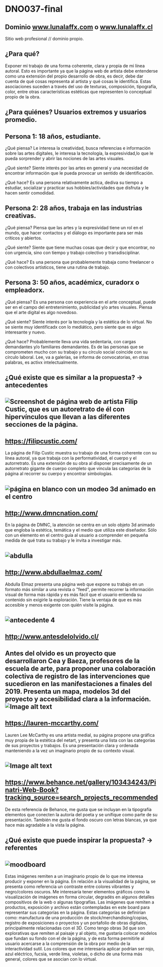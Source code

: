 # DNO037-final

## Dominio www.lunalaffx.com o www.lunalaffx.cl
Sitio web profesional // dominio propio.

## ¿Para qué?
Exponer mi trabajo de una forma coherente, clara y propia de mi línea autoral. 
Esto es importante ya que la página web de artista debe entenderse como una extensión del propio desarrollo de obra, es decir, debe dar cuenta de qué cosas representa al artista y qué cosas le identifica. Estas asociaciones suceden a través del uso de texturas, composición, tipografía, color, entre otras características estéticas que representen lo conceptual propio de la obra. 

## ¿Para quiénes? Usuarios extremos y usuarios promedio.
Persona 1: 18 años, estudiante.
---
¿Qué piensa? Le interesa la creatividad, busca referencias e información sobre las artes digitales, le interesa la tecnología, la expresividad,lo que le pueda sorprender y  abrir las nociones de las artes visuales. 

¿Qué siente? Siente interés por las artes en general y una necesidad de encontrar información que le pueda provocar un sentido de identificación.

¿Qué hace? Es una persona relativamente actica, dediva su tiempo a estudiar, socializar y practicar sus hobbies/actividades que disfruta y le hacen sentir comodidad.

Persona 2: 28 años, trabaja en las industrias creativas.
----
¿Qué piensa? Piensa que las artes y la expresividad tiene un rol en el mundo, que hacer contactos y el diálogo es importante para ser más críticos y abiertos.

¿Qué siente? Siente que tiene muchas cosas que decir y que encontrar, no con urgencia, sino con tiempo y trabajo colectivo y transdisciplinar. 

¿Qué hace? Es una persona que probablemente trabaja como freelancer o con colectivos artísticos, tiene una rutina de trabajo. 

Persona 3: 50 años, académicx, curadorx o empleadorx. 
----
¿Qué piensa? Es una persona con experiencia en el arte conceptual, puede ser en el campo del entretenimiento, publicidad y/o artes visuales. Piensa que el arte digital es algo novedoso. 

¿Qué siente? Siente interés por la tecnología y la estética de lo virtual. No se siente muy identificadx con lo mediático, pero siente que es algo interesante y nuevo. 

¿Qué hace? Probablemente lleva una vida sedentaria, con cargas demandantes y/o familiares demandantes. Es de las personas que se comprometen mucho con su trabajo y su círculo social coincide con su círculo laboral. Lee, va a galerías, se informa de convocatorias, en otras palabras, es activx intelectualmente.

## ¿Qué existe que es similar a la propuesta? → antecedentes
![Screenshot de página web de artista Filip Custic, que es un autoretrato de él con hipervínculos que llevan a las diferentes secciones de la página.](/preproduccion/filip.jpeg)
---------
https://filipcustic.com/
----
La página de Filip Custic muestra su trabajo de una forma coherente con su línea autoral, ya que trabaja con la performatividad, el cuerpo y el autorretrato. Es una extensión
de su obra al disponer precisamente de un autorretrato gigante de cuerpo completo que vincula las categorías de la página al recorrer su cuerpo y encontrar simbologías.

![página en blanco con un modeo 3d animado en el centro](/preproduccion/dmnc.png)
----
http://www.dmncnation.com/
----
En la página de DMNC, la atención se centra en un solo objeto 3d animado que engloba la estética, temática y el medio que utiliza este diseñador. Sólo con un elemento en el centro guía al usuario a comprender en pequeña medida de qué trata su trabajo y le invita a investigar más. 

![abdulla](/preproduccion/abdulla.png)
----
http://www.abdullaelmaz.com/
----
Abdulla Elmaz presenta una página web que expone su trabajo en un formato más similar a una revista o "feed", permite recorrer la información visual de forma más rápida y es más fácil que el usuario entienda su contenido sin exigirle la exploración. Tiene la ventaja de que es más accesible y menos exigente con quién visite la página.

![antecedente 4](/preproduccion/4.jpg)
----
http://www.antesdelolvido.cl/
----
Antes del olvido es un proyecto que desarrollaron Cea y Baeza, profesores de la escuela de arte, para proponer una colaboración colectiva de registro de las intervenciones que sucedieron en las manifestaciones a finales del 2019. Presenta un mapa, modelos 3d del proyecto y accesibilidad clara a la información. 
![Image alt text](/preproduccion/5.jpg)
----
https://lauren-mccarthy.com/
----
Lauren Lee McCarthy es una artista medial, su página propone una gráfica muy propia de la estética del netart, y presenta una lista con las categorías de sus proyectos y trabajos. Es una presentación clara y ordenada manteniendo a la vez un imaginario propio de su contexto visual. 

![Image alt text](/preproduccion/6.png)
----
https://www.behance.net/gallery/103434243/Pinatri-Web-Book?tracking_source=search_projects_recommended
----
De esta referencia de Behance, me gusta que se incluyan en la tipografía elementos que conecten la autoría del poeta y se unifique como parte de su presentación. También me gusta el fondo oscuro con letras blancas, ya que hace más agradable a la vista la página. 

## ¿Qué existe que puede inspirar la propuesta? → referentes 
![moodboard](/preproduccion/moodboard.png)
----
Estas imágenes remiten a un imaginario propio de lo que me interesa producir y exponer en la página. En relación a la visualidad de la página, se presenta como referencia un contraste entre colores vibrantes y negro/colores oscuros. Me interesaría tener elementos gráficos como la visualización de imágenes en forma circular, degradés en algunos detalles compositivos de la web o algunas tipografías. 
Las imágenes que remiten a productos, exposición y archivo están contempladas en este board  para representar sus categorías en la página. Estas categorías se definirían como:  manufactura de una producción de stock/merchandising/copias, registro de exposiciones o proyectos y  un portafolio de obras digitales, principalmente relacionadas con el 3D. Como tengo obras 3d que son explorativas que remiten al paisaje y al objeto, me gustaría colocar modelos que fundan su fondo con el de la página, y de esta forma permitirle  al usuario acercarse a la comprensión de la obra por medio de la interactividad sutil. 
Los colores que me interesaría aplicar podrían ser rojo, azul eléctrico, fucsia, verde lima, violetas, o dicho de una forma más general, colores que se asocian con lo virtual. 


